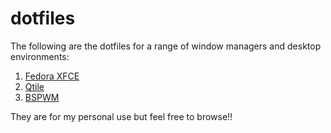 # dotfiles

The following are the dotfiles for a range of window managers and desktop environments:

1. [Fedora XFCE](https://github.com/dajhub/dotfiles-archive/tree/master/Fedora%20-%20xfce)
2. [Qtile](https://github.com/dajhub/dotfiles-archive/tree/master/qtile)
3. [BSPWM](https://github.com/dajhub/dotfiles-arhive/tree/master/BSPWM)

They are for my personal use but feel free to browse!!

